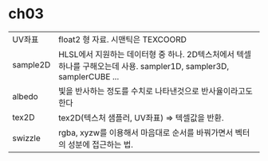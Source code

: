 # ch03

|          |                                                                                       |
| -------- | ------------------------------------------------------------------------------------- |
| UV좌표     | float2 형 자료. 시맨틱은 TEXCOORD                                                            |
| sample2D | HLSL에서 지원하는 데이터형 중 하나. 2D텍스처에서 텍셀 하나를 구해오는데 사용. sampler1D, sampler3D, samplerCUBE ... |
| albedo   | 빛을 반사하는 정도를 수치로 나타낸것으로 반사율이라고도 한다                                                     |
| tex2D    | tex2D(텍스처 샘플러, UV좌표) => 텍셀값을 반환.                                                      |
| swizzle  | rgba, xyzw를 이용해서 마음대로 순서를 바꿔가면서 벡터의 성분에 접근하는 법.                                       |
